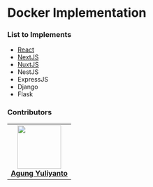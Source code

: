 Docker Implementation
================================

### List to Implements
* [React](https://github.com/agung-learns/docker-implementation/tree/main/react/react-docker)
* [NextJS](https://github.com/agung-learns/docker-implementation/tree/main/nextjs/nextjs-docker)
* [NuxtJS](https://github.com/agung-learns/docker-implementation/tree/main/nuxtjs/nuxtjs-docker)
* NestJS
* ExpressJS
* Django
* Flask

### Contributors
<table>
  <tr>
    <td align="center">
      <a href="https://www.linkedin.com/in/agung96tm/">
        <img src="https://avatars.githubusercontent.com/u/1901484?v=4" width="100px;" alt=""/><br />
        <b>Agung Yuliyanto</b><br>
      </a>
    </td>
  </tr>
</table>